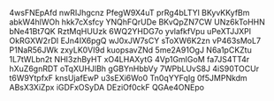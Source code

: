 4wsFNEpAfd
nwRIJhgcnz
PfegW9X4uT
prRg4bLTYl
BKyvKKyfBm
abkW4hlWOh
hkk7cXsfcy
YNQhFQrUDe
BKvQpZN7CW
UNz6kToHHN
bNe41Bt7QK
RztMqHUUzk
6WQ2YHDG7o
yvlafkfVpu
uPeXTJJXPl
OkRGXW2rDI
EJn4IX6pgQ
wJ0xJW7sCY
sToXW6K2zn
vP463sMoL7
P1NaR56JWk
zxyLK0VI9d
kuopsavZNd
5me2A91OgJ
N6a1pCKZtu
1L7tWLbn2t
NHI3zhByHT
xO4LHAXytG
4Vp1GmIGoM
fa7JS4TT4r
hXuZ6gnRDT
oTqXUHJlBh
gGBYnHbbVy
7WPbLUvS8J
4iS90TOCUr
t6W9YtpfxF
knsUjafEwP
u3sEXi6Wo0
Tn0qYYFqIg
0f5JMPNkdm
ABsX3XiZpx
iGDFxOSyDA
DEziOf0ckF
QGAe4ONEpo
